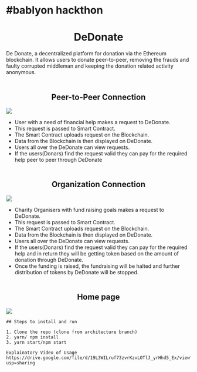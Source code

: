 # #bablyon hackthon
<h1 align="center">DeDonate</h1>
De Donate, a decentralized platform for donation via the Ethereum blockchain. It allows users to donate peer-to-peer, removing the frauds and faulty corrupted middleman and keeping the donation related activity anonymous.<br><br>
<h2 align="center">Peer-to-Peer Connection</h2>
<img src="https://github.com/SagarBehara13/DeDonate/blob/architecture/images/peer-to-peer.png">

* User with a need of financial help makes a request to DeDonate.
* This request is passed to Smart Contract.
* The Smart Contract uploads request on the Blockchain.
* Data from the Blockchain is then displayed on DeDonate.
* Users all over the DeDonate can view requests.
* If the users(Donars) find the request valid they can pay for the required help peer to peer through DeDonate
<br><br>


<h2 align="center">Organization Connection</h2>
<img src="https://github.com/SagarBehara13/DeDonate/blob/architecture/images/organization.png">

* Charity Organisers with fund raising goals makes a request to DeDonate.
* This request is passed to Smart Contract.
* The Smart Contract uploads request on the Blockchain.
* Data from the Blockchain is then displayed on DeDonate.
* Users all over the DeDonate can view requests.
* If the users(Donars) find the request valid they can pay for the required help and in return they will be getting token based on the amount of donation through DeDonate.
* Once the funding is raised, the fundraising will be halted and further distribution of tokens by DeDonate will be stopped.
<br><br>

<h2 align="center">Home page</h2>
<img src="https://github.com/SagarBehara13/DeDonate/blob/master/ezgif.com-gif-maker.gif">

```
## Steps to install and run

1. Clone the repo (clone from architecture branch)
2. yarn/ npm install
3. yarn start/npm start

Explainatory Video of Usage
https://drive.google.com/file/d/19L3WILruf73zvrKzvLOTlJ_yrHhd5_Ex/view?usp=sharing
```
